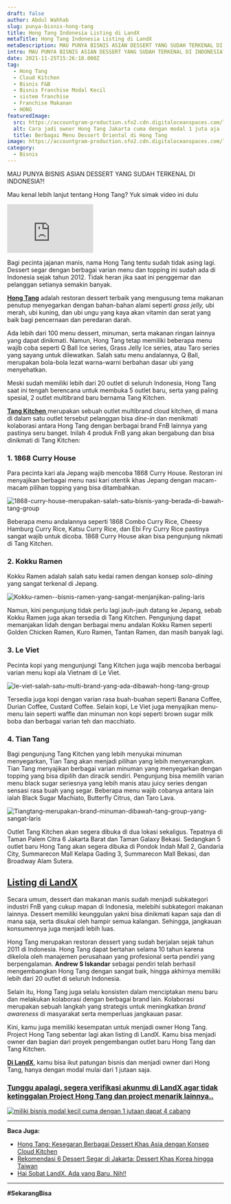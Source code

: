 ```yaml
---
draft: false
author: Abdul Wahhab
slug: punya-bisnis-hong-tang
title: Hong Tang Indonesia Listing di LandX
metaTitle: Hong Tang Indonesia Listing di LandX
metaDescription: MAU PUNYA BISNIS ASIAN DESSERT YANG SUDAH TERKENAL DI INDONESIA?!
intro: MAU PUNYA BISNIS ASIAN DESSERT YANG SUDAH TERKENAL DI INDONESIA?!
date: 2021-11-25T15:26:18.000Z
tag:
  - Hong Tang
  - Cloud Kitchen
  - Bisnis F&B
  - Bisnis Franchise Modal Kecil
  - sistem franchise
  - Franchise Makanan
  - HONG
featuredImage:
  src: https://accountgram-production.sfo2.cdn.digitaloceanspaces.com/landx_ghost/2021/11/Miliki-7-cabang-hong-tang-hanya-dengan-modal-1-juta-saja-min.png
  alt: Cara jadi owner Hong Tang Jakarta cuma dengan modal 1 juta aja
  title: Berbagai Menu Dessert Oriental di Hong Tang
image: https://accountgram-production.sfo2.cdn.digitaloceanspaces.com/landx_ghost/2021/11/Miliki-7-cabang-hong-tang-hanya-dengan-modal-1-juta-saja-min.png
category:
  - Bisnis
---
```

MAU PUNYA BISNIS ASIAN DESSERT YANG SUDAH TERKENAL DI INDONESIA?!

Mau kenal lebih lanjut tentang Hong Tang? Yuk simak video ini dulu

<iframe width="200" height="113" src="https://www.youtube.com/embed/l56SL-hKQ0g?feature=oembed" frameborder="0" allow="accelerometer; autoplay; clipboard-write; encrypted-media; gyroscope; picture-in-picture" allowfullscreen></iframe>

Bagi pecinta jajanan manis, nama Hong Tang tentu sudah tidak asing lagi. Dessert segar dengan berbagai varian menu dan topping ini sudah ada di Indonesia sejak tahun 2012. Tidak heran jika saat ini penggemar dan pelanggan setianya semakin banyak.

**[Hong Tang](https://landx.id/project/#/hong)** adalah restoran dessert terbaik yang mengusung tema makanan penutup menyegarkan dengan bahan-bahan alami seperti *grass jelly,* ubi merah, ubi kuning, dan ubi ungu yang kaya akan vitamin dan serat yang baik bagi pencernaan dan peredaran darah.

Ada lebih dari 100 menu dessert, minuman, serta makanan ringan lainnya yang dapat dinikmati. Namun, Hong Tang tetap memiliki beberapa menu wajib coba seperti Q Ball Ice series, Grass Jelly Ice series, atau Taro series yang sayang untuk dilewatkan. Salah satu menu andalannya, Q Ball, merupakan bola-bola lezat warna-warni berbahan dasar ubi yang menyehatkan.

Meski sudah memiliki lebih dari 20 outlet di seluruh Indonesia, Hong Tang saat ini tengah berencana untuk membuka 5 outlet baru, serta yang paling spesial, 2 outlet multibrand baru bernama Tang Kitchen.

[**Tang Kitchen** ](https://landx.id/project/#/hong) merupakan sebuah outlet multibrand cloud kitchen, di mana di dalam satu outlet tersebut pelanggan bisa *dine-in* dan menikmati kolaborasi antara Hong Tang dengan berbagai brand FnB lainnya yang pastinya seru banget. Inilah 4 produk FnB yang akan bergabung dan bisa dinikmati di Tang Kitchen:

### 1. 1868 Curry House

Para pecinta kari ala Jepang wajib mencoba 1868 Curry House. Restoran ini menyajikan berbagai menu nasi kari otentik khas Jepang dengan macam-macam pilihan topping yang bisa ditambahkan.

![1868-curry-house-merupakan-salah-satu-bisnis-yang-berada-di-bawah-tang-group](https://accountgram-production.sfo2.cdn.digitaloceanspaces.com/landx_ghost/2021/11/1868-curry-house-merupakan-salah-satu-bisnis-yang-berada-di-bawah-tang-group.jpg "Menu Hong Tang Indonesia ")

Beberapa menu andalannya seperti 1868 Combo Curry Rice, Cheesy Hamburg Curry Rice, Katsu Curry Rice, dan Ebi Fry Curry Rice pastinya sangat wajib untuk dicoba. 1868 Curry House akan bisa pengunjung nikmati di Tang Kitchen.

### 2. Kokku Ramen

Kokku Ramen adalah salah satu kedai ramen dengan konsep *solo-dining* yang sangat terkenal di Jepang.

![Kokku-ramen--bisnis-ramen-yang-sangat-menjanjikan-paling-laris](https://accountgram-production.sfo2.cdn.digitaloceanspaces.com/landx_ghost/2021/11/Kokku-ramen--bisnis-ramen-yang-sangat-menjanjikan-paling-laris.jpg "Menu Hong Tang Indonesia ")

Namun, kini pengunjung tidak perlu lagi jauh-jauh datang ke Jepang, sebab Kokku Ramen juga akan tersedia di Tang Kitchen. Pengunjung dapat memanjakan lidah dengan berbagai menu andalan Kokku Ramen seperti Golden Chicken Ramen, Kuro Ramen, Tantan Ramen, dan masih banyak lagi.

### 3. Le Viet

Pecinta kopi yang mengunjungi Tang Kitchen juga wajib mencoba berbagai varian menu kopi ala Vietnam di Le Viet.

![le-viet-salah-satu-multi-brand-yang-ada-dibawah-hong-tang-group](https://accountgram-production.sfo2.cdn.digitaloceanspaces.com/landx_ghost/2021/11/le-viet-salah-satu-multi-brand-yang-ada-dibawah-hong-tang-group.jpg "Menu Hong Tang Indonesia ")

Tersedia juga kopi dengan varian rasa buah-buahan seperti Banana Coffee, Durian Coffee, Custard Coffee. Selain kopi, Le Viet juga menyajikan menu-menu lain seperti waffle dan minuman non kopi seperti brown sugar milk boba dan berbagai varian teh dan macchiato.

### 4. Tian Tang

Bagi pengunjung Tang Kitchen yang lebih menyukai minuman menyegarkan, Tian Tang akan menjadi pilihan yang lebih menyenangkan. Tian Tang menyajikan berbagai varian minuman yang menyegarkan dengan topping yang bisa dipilih dan diracik sendiri. Pengunjung bisa memilih varian menu black sugar seriesnya yang lebih manis atau juicy series dengan sensasi rasa buah yang segar. Beberapa menu wajib cobanya antara lain ialah Black Sugar Machiato, Butterfly Citrus, dan Taro Lava.

![Tiangtang-merupakan-brand-minuman-dibawah-tang-group-yang-sangat-laris](https://accountgram-production.sfo2.cdn.digitaloceanspaces.com/landx_ghost/2021/11/Tiangtang-merupakan-brand-minuman-dibawah-tang-group-yang-sangat-laris.jpg "Menu Hong Tang Indonesia")

Outlet Tang Kitchen akan segera dibuka di dua lokasi sekaligus. Tepatnya di Taman Palem Citra 6 Jakarta Barat dan Taman Galaxy Bekasi. Sedangkan 5 outlet baru Hong Tang akan segera dibuka di Pondok Indah Mall 2, Gandaria City, Summarecon Mall Kelapa Gading 3, Summarecon Mall Bekasi, dan Broadway Alam Sutera.

## [Listing di LandX](https://landx.id/project/#/hong)

Secara umum, dessert dan makanan manis sudah menjadi subkategori industri FnB yang cukup mapan di Indonesia, melebihi subkategori makanan lainnya. Dessert memiliki keunggulan yakni bisa dinikmati kapan saja dan di mana saja, serta disukai oleh hampir semua kalangan. Sehingga, jangkauan konsumennya juga menjadi lebih luas.

Hong Tang merupakan restoran dessert yang sudah berjalan sejak tahun 2011 di Indonesia. Hong Tang dapat bertahan selama 10 tahun karena dikelola oleh manajemen perusahaan yang profesional serta pendiri yang berpengalaman. **Andrew S Iskandar** sebagai pendiri telah berhasil mengembangkan Hong Tang dengan sangat baik, hingga akhirnya memiliki lebih dari 20 outlet di seluruh Indonesia.

Selain itu, Hong Tang juga selalu konsisten dalam menciptakan menu baru dan melakukan kolaborasi dengan berbagai brand lain. Kolaborasi merupakan sebuah langkah yang strategis untuk meningkatkan *brand awareness* di masyarakat serta memperluas jangkauan pasar.

Kini, kamu juga memiliki kesempatan untuk menjadi owner Hong Tang. Project Hong Tang sebentar lagi akan listing di LandX. Kamu bisa menjadi owner dan bagian dari proyek pengembangan outlet baru Hong Tang dan Tang Kitchen.

**[Di LandX](https://landx.id/project/#/hong)**, kamu bisa ikut patungan bisnis dan menjadi owner dari Hong Tang, hanya dengan modal mulai dari 1 jutaan saja.

### [Tunggu apalagi, segera verifikasi akunmu di LandX agar tidak ketinggalan Project Hong Tang dan project menarik lainnya..](https://landx.id/project/?utm_source=Blog&utm_medium=organic+keyword&utm_campaign=blog&utm_id=Blog)

[![miliki bisnis modal kecil cuma dengan 1 jutaan dapat 4 cabang ](https://accountgram-production.sfo2.cdn.digitaloceanspaces.com/landx_ghost/2021/11/jadi-owner-bisnis-hanya-1-jutaan-dengan-cuan-yang-sangat-menjanjikan.png)](https://landx.id/project/?utm_source=Blog&utm_medium=organic+keyword&utm_campaign=blog&utm_id=Blog)

- - -

**Baca Juga:**

* [Hong Tang: Kesegaran Berbagai Dessert Khas Asia dengan Konsep Cloud Kitchen](https://landx.id/blog/hong-tang-dengan-berbagai-menu-dessert-oriental-khas-taiwan-dan-hongkong/)
* [Rekomendasi 6 Dessert Segar di Jakarta: Dessert Khas Korea hingga Taiwan](https://landx.id/blog/rekomendasi-6-dessert-segar-khas-korea-di-jakarta-kamu-sudah-cobain/)
* [Hai Sobat LandX, Ada yang Baru, Nih!!](https://landx.id/blog/bisnis-sushi-hanya-dengan-modal-1-juta/)

- - -

**\#SekarangBisa**